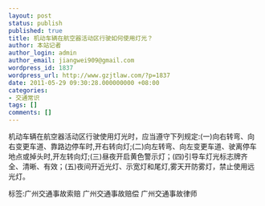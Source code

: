 ```yaml
---
layout: post
status: publish
published: true
title: 机动车辆在航空器活动区行驶如何使用灯光？
author: 本站记者
author_login: admin
author_email: jiangwei909@gmail.com
wordpress_id: 1837
wordpress_url: http://www.gzjtlaw.com/?p=1837
date: 2011-05-29 09:30:28.000000000 +08:00
categories:
- 交通常识
tags: []
comments: []
---
```

机动车辆在航空器活动区行驶使用灯光时，应当遵守下列规定:(一)向右转弯、向右变更车道、靠路边停车时,开右转向灯;(二)向左转弯、向左变更车道、驶离停车地点或掉头时,开左转向灯;(三)昼夜开启黄色警示灯；(四)引导车灯光标志牌齐全、清晰、有效；(五)夜间开近光灯、示宽灯和尾灯,雾天开防雾灯，禁止使用远光灯。标签:广州交通事故索赔 广州交通事故赔偿 广州交通事故律师
